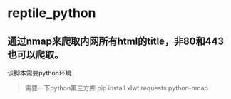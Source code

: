 # reptile_python
## 通过nmap来爬取内网所有html的title，非80和443也可以爬取。
该脚本需要python环境
> 需要一下python第三方库
> pip install xlwt requests python-nmap
